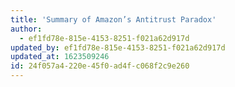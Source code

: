 ```yaml
---
title: 'Summary of Amazon’s Antitrust Paradox'
author:
  - ef1fd78e-815e-4153-8251-f021a62d917d
updated_by: ef1fd78e-815e-4153-8251-f021a62d917d
updated_at: 1623509246
id: 24f057a4-220e-45f0-ad4f-c068f2c9e260
---
```


